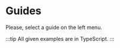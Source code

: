 # Guides

Please, select a guide on the left menu.

:::tip
All given examples are in TypeScript.
:::
